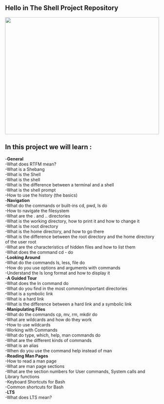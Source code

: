 ## Hello in The Shell Project Repository
<img src="https://media.giphy.com/media/v1.Y2lkPTc5MGI3NjExc3htdHY1cjR4MHhhN2hxdTl1bDM0MGR4eGRheDNhNHQ5ODM1eXlrYyZlcD12MV9pbnRlcm5hbF9naWZfYnlfaWQmY3Q9Zw/5WAdRevloGjuw/giphy.gif" width="100%" height="384 px">

## In this project we will learn :

-**General**  
	-What does RTFM mean?  
	-What is a Shebang  
	-What is the Shell  
	-What is the shell  
	-What is the difference between a terminal and a shell  
	-What is the shell prompt  
	-How to use the history (the basics)  
-**Navigation**  
	-What do the commands or built-ins cd, pwd, ls do  
	-How to navigate the filesystem  
	-What are the . and .. directories  
	-What is the working directory, how to print it and how to change it  
	-What is the root directory  
	-What is the home directory, and how to go there  
	-What is the difference between the root directory and the home directory of the user root  
	-What are the characteristics of hidden files and how to list them  
	-What does the command cd - do  
-**Looking Around**  
	-What do the commands ls, less, file do  
	-How do you use options and arguments with commands  
	-Understand the ls long format and how to display it  
-**A Guided Tour**  
	-What does the ln command do  
	-What do you find in the most common/important directories  
	-What is a symbolic link  
	-What is a hard link  
	-What is the difference between a hard link and a symbolic link  
-**Manipulating Files**  
	-What do the commands cp, mv, rm, mkdir do  
	-What are wildcards and how do they work  
	-How to use wildcards  
	-Working with Commands  
	-What do type, which, help, man commands do  
	-What are the different kinds of commands  
	-What is an alias  
	-When do you use the command help instead of man  
-**Reading Man Pages**  
	-How to read a man page  
	-What are man page sections  
	-What are the section numbers for User commands, System calls and Library functions  
	-Keyboard Shortcuts for Bash  
	-Common shortcuts for Bash  
-**LTS**  
	-What does LTS mean?  



